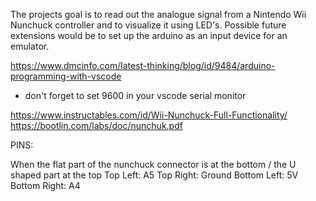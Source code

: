 The projects goal is to read out the analogue signal from a Nintendo Wii Nunchuck controller and to visualize it using LED's.
Possible future extensions would be to set up the arduino as an input device for an emulator.

https://www.dmcinfo.com/latest-thinking/blog/id/9484/arduino-programming-with-vscode
- don't forget to set 9600 in your vscode serial monitor

https://www.instructables.com/id/Wii-Nunchuck-Full-Functionality/
https://bootlin.com/labs/doc/nunchuk.pdf

PINS:

When the flat part of the nunchuck connector is at the bottom / the U shaped part at the top
Top Left: A5
Top Right: Ground
Bottom Left: 5V
Bottom Right: A4